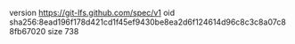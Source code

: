 version https://git-lfs.github.com/spec/v1
oid sha256:8ead196f178d421cd1f45ef9430be8ea2d6f124614d96c8c3c8a07c88fb67020
size 738
